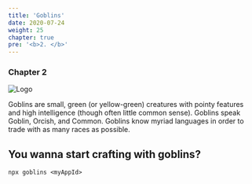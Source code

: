```yaml
---
title: 'Goblins'
date: 2020-07-24
weight: 25
chapter: true
pre: '<b>2. </b>'
---
```


### Chapter 2

![Logo](/img/goblin-blupi-poly.svg)

Goblins are small, green (or yellow-green) creatures with pointy features and
high intelligence (though often little common sense). Goblins speak Goblin,
Orcish, and Common. Goblins know myriad languages in order to trade with as many
races as possible.

## You wanna start crafting with goblins?

`npx goblins <myAppId>`
